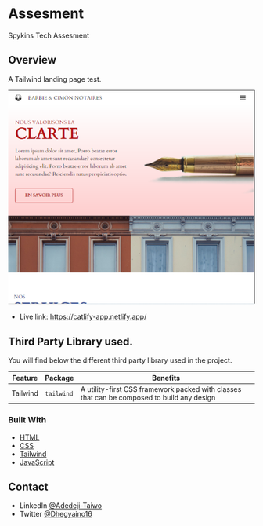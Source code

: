 # Assesment
Spykins Tech Assesment

## Overview
A Tailwind landing page test.

![Screenshot](https://github.com/Adedeji-Taiwo/Assesment/blob/main/media/images/Screenshot%202022-02-20%20050823.png)
  
- Live link: https://catlify-app.netlify.app/

## Third Party Library used.

You will find below the different third party library used in the project.

| Feature  | Package | Benefits |
| ------------- | ------------- | ------------- |
| Tailwind  |  `tailwind` | A utility-first CSS framework packed with classes that can be composed to build any design |

### Built With

<!-- This section should list any major frameworks that you built your project using. Here are a few examples.-->

- [HTML](https://www.w3schools.com/html/)
- [CSS](https://www.w3schools.com/css/default.asp)
- [Tailwind](https://tailwindcss.com/)
- [JavaScript](https://www.w3schools.com/js/default.asp)



## Contact

<!--- Website [your-website.com](https://{your-web-site-link})-->
- LinkedIn [@Adedeji-Taiwo](https://{linkedin.com/in/adedeji-taiwo})
- Twitter [@Dhegyaino16](https://{twitter.com/Dhegyaino16})

